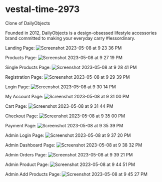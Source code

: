 # vestal-time-2973
Clone of DailyObjects

Founded in 2012, DailyObjects is a design-obsessed lifestyle accessories brand committed to making your everyday carry #lessordinary.

Landing Page:
![Screenshot 2023-05-08 at 9 23 36 PM](https://user-images.githubusercontent.com/115465646/236870861-937269be-9cb3-4032-a422-72ea5f76449a.png)

Products Page:
![Screenshot 2023-05-08 at 9 27 19 PM](https://user-images.githubusercontent.com/115465646/236871739-4f9bdfd6-a974-46cf-ae53-16eb41a9c8e2.png)

Single Products Page:
![Screenshot 2023-05-08 at 9 28 41 PM](https://user-images.githubusercontent.com/115465646/236872067-f84ff5be-2591-4449-89c5-6f0aeeb51382.png)

Registration Page:
![Screenshot 2023-05-08 at 9 29 39 PM](https://user-images.githubusercontent.com/115465646/236872289-80ef85ec-4a18-4cd3-8fec-fdbfe83cc5d2.png)

Login Page:
![Screenshot 2023-05-08 at 9 30 14 PM](https://user-images.githubusercontent.com/115465646/236872419-fd9fcf6f-626e-4ad2-bdfb-1499ca16816b.png)


My Account Page:
![Screenshot 2023-05-08 at 9 31 00 PM](https://user-images.githubusercontent.com/115465646/236872567-96944eb7-e6e8-4bf2-8cff-eb230ec2fc5f.png)

Cart Page:
![Screenshot 2023-05-08 at 9 31 44 PM](https://user-images.githubusercontent.com/115465646/236872709-f6dee871-7c2e-42a1-9a0a-2caad40aa230.png)

Checkout Page:
![Screenshot 2023-05-08 at 9 35 00 PM](https://user-images.githubusercontent.com/115465646/236873439-58f4613b-4944-40a8-8fd4-736f703846bc.png)


Payment Page:
![Screenshot 2023-05-08 at 9 35 39 PM](https://user-images.githubusercontent.com/115465646/236873585-b4ac424b-dedd-4dcd-8069-16dc362c9358.png)

Admin Login Page:
![Screenshot 2023-05-08 at 9 37 20 PM](https://user-images.githubusercontent.com/115465646/236873967-2acfb669-c9c3-4a90-8883-0b648a55d369.png)

Admin Dashboard Page:
![Screenshot 2023-05-08 at 9 38 32 PM](https://user-images.githubusercontent.com/115465646/236874228-4a8e0533-96fc-46e1-900d-c76f77f47635.png)

Admin Orders Page:
![Screenshot 2023-05-08 at 9 39 21 PM](https://user-images.githubusercontent.com/115465646/236874389-cb552ba0-68e5-4148-9911-556105628b4f.png)

Admin Product Page:
![Screenshot 2023-05-08 at 9 44 51 PM](https://user-images.githubusercontent.com/115465646/236875542-0e1b49bb-a8a3-4cb6-9f13-ea03eefb7f0b.png)

Admin Add Products Page:
![Screenshot 2023-05-08 at 9 45 27 PM](https://user-images.githubusercontent.com/115465646/236875663-107af6f4-3fd8-4d4c-8aae-9b5ce755beef.png)













